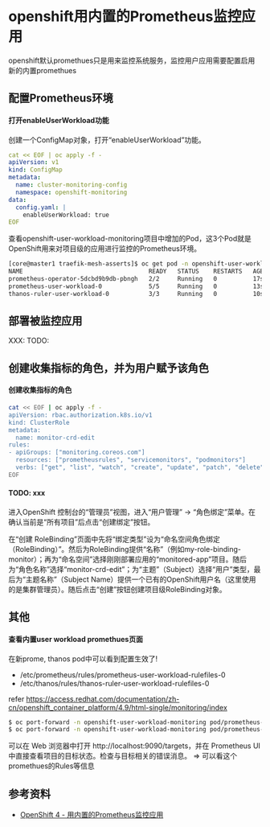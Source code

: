 # openshift用内置的Prometheus监控应用

openshift默认promethues只是用来监控系统服务，监控用户应用需要配置启用新的内置promethues

## 配置Prometheus环境

#### 打开enableUserWorkload功能

创建一个ConfigMap对象，打开“enableUserWorkload”功能。
```yaml
cat << EOF | oc apply -f -
apiVersion: v1
kind: ConfigMap
metadata:
  name: cluster-monitoring-config
  namespace: openshift-monitoring
data:
  config.yaml: |
    enableUserWorkload: true
EOF
```


查看openshift-user-workload-monitoring项目中增加的Pod，这3个Pod就是OpenShift用来对项目级的应用进行监控的Prometheus环境。
```bash
[core@master1 traefik-mesh-asserts]$ oc get pod -n openshift-user-workload-monitoring
NAME                                   READY   STATUS    RESTARTS   AGE
prometheus-operator-5dcbd9b9db-pbngh   2/2     Running   0          17s
prometheus-user-workload-0             5/5     Running   0          13s
thanos-ruler-user-workload-0           3/3     Running   0          10s
```

## 部署被监控应用

XXX: TODO:

## 创建收集指标的角色，并为用户赋予该角色

#### 创建收集指标的角色

```bash
cat << EOF | oc apply -f -
apiVersion: rbac.authorization.k8s.io/v1
kind: ClusterRole
metadata:
  name: monitor-crd-edit
rules:
- apiGroups: ["monitoring.coreos.com"]
  resources: ["prometheusrules", "servicemonitors", "podmonitors"]
  verbs: ["get", "list", "watch", "create", "update", "patch", "delete"]
EOF
```

#### TODO: xxx

进入OpenShift 控制台的“管理员”视图，进入“用户管理” → “角色绑定”菜单。在确认当前是“所有项目”后点击“创建绑定”按钮。

在“创建 RoleBinding”页面中先将“绑定类型”设为“命名空间角色绑定（RoleBinding）”。然后为RoleBinding提供“名称”（例如my-role-binding-monitor）；再为“命名空间”选择刚刚部署应用的“monitored-app”项目。随后为“角色名称”选择“monitor-crd-edit”；为“主题”（Subject）选择“用户”类型，最后为“主题名称”（Subject Name）提供一个已有的OpenShift用户名（这里使用的是集群管理员）。随后点击“创建”按钮创建项目级RoleBinding对象。

## 其他

#### 查看内置user workload promethues页面

在新prome, thanos pod中可以看到配置生效了!
* /etc/prometheus/rules/prometheus-user-workload-rulefiles-0
* /etc/thanos/rules/thanos-ruler-user-workload-rulefiles-0

refer https://access.redhat.com/documentation/zh-cn/openshift_container_platform/4.9/html-single/monitoring/index
```bash
$ oc port-forward -n openshift-user-workload-monitoring pod/prometheus-user-workload-0 9090
$ oc port-forward -n openshift-user-workload-monitoring pod/prometheus-user-workload-0 --address 0.0.0.0 9090
```

可以在 Web 浏览器中打开 http://localhost:9090/targets，并在 Prometheus UI 中直接查看项目的目标状态。检查与目标相关的错误消息。
=> 可以看这个promethues的Rules等信息

## 参考资料

* [OpenShift 4 - 用内置的Prometheus监控应用](https://blog.csdn.net/weixin_43902588/article/details/105523603)
